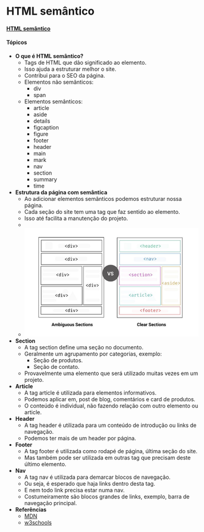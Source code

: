 # HTML semântico
#### [HTML semântico](https://www.youtube.com/watch?v=tAFRHcEH-Pc)

#### Tópicos
- **O que é HTML semântico?**
  - Tags de HTML que dão significado ao elemento.
  - Isso ajuda a estruturar melhor o site.
  - Contribui para o SEO da página.
  - Elementos não semânticos:
    - div
    - span
  - Elementos semânticos:
    - article
    - aside
    - details
    - figcaption
    - figure
    - footer
    - header
    - main
    - mark
    - nav
    - section
    - summary
    - time
- **Estrutura da página com semântica**
  - Ao adicionar elementos semânticos podemos estruturar nossa página.
  - Cada seção do site tem uma tag que faz sentido ao elemento.
  - Isso até facilita a manutenção do projeto.
  -
  - ![Estrutura semântica](img/elements.jpeg)
- **Section**
  - A tag section define uma seção no documento.
  - Geralmente um agrupamento por categorias, exemplo:
    - Seção de produtos.
    - Seção de contato.
  - Provavelmente uma elemento que será utilizado muitas vezes em um projeto.
- **Article**
  - A tag article é utilizada para elementos informativos.
  - Podemos aplicar em, post de blog, comentários e card de produtos.
  - O conteúdo é individual, não fazendo relação com outro elemento ou article.
- **Header**
  - A tag header é utilizada para um conteúdo de introdução ou links de navegação.
  - Podemos ter mais de um header por página.
- **Footer**
  - A tag footer é utilizada como rodapé de página, última seção do site.
  - Mas também pode ser utilizada em outras tag que precisam deste último elemento.
- **Nav**
  - A tag nav é utilizada para demarcar blocos de navegação.
  - Ou seja, é esperado que haja links dentro desta tag.
  - E nem todo link precisa estar numa nav.
  - Costumeiramente são blocos grandes de links, exemplo, barra de navegação principal.
- **Referências**
  - [MDN](https://developer.mozilla.org/pt-BR/docs/Web/HTML)
  - [w3schools](https://www.w3schools.com/html/html5_semantic_elements.asp)